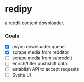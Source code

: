 # redipy
a reddit content downloader.

### Goals

- [X] async downloader queue
- [X] scrape media from redditor
- [ ] scrape media from subreddit
- [ ] enrich/filter pushshift data
- [ ] establish API to accept requests
- [ ] Svelte UI
